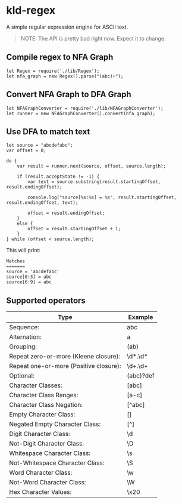# kld-regex

A simple regular expression engine for ASCII text.

> NOTE: The API is pretty bad right now. Expect it to change.

## Compile regex to NFA Graph

```
let Regex = require('./lib/Regex');
let nfa_graph = new Regex().parse("(abc)+");
```

## Convert NFA Graph to DFA Graph

```
let NFAGraphConverter = require('./lib/NFAGraphConverter');
let runner = new NFAGraphConverter().convert(nfa_graph);
```


## Use DFA to match text

```
let source = "abcdefabc";
var offset = 0;

do {
	var result = runner.next(source, offset, source.length);

	if (result.acceptState != -1) {
		var text = source.substring(result.startingOffset, result.endingOffset);

		console.log("source[%s:%s] = %s", result.startingOffset, result.endingOffset, text);

		offset = result.endingOffset;
	}
	else {
		offset = result.startingOffset + 1;
	}
} while (offset < source.length);
```

This will print:

```
Matches
=======
source = 'abcdefabc'
source[0:3] = abc
source[6:9] = abc
```

## Supported operators

| Type                                  | Example   |
|---------------------------------------|-----------|
| Sequence:                             | abc       |
| Alternation:                          | a|b|c     |
| Grouping:                             | (ab)|(cd) |
| Repeat zero-or-more (Kleene closure): | \d*\.\d*  |
| Repeat one-or-more (Positive closure):| \d+\.\d+  |
| Optional:                             | (abc)?def |
| Character Classes:                    | [abc]     |
| Character Class Ranges:               | [a-c]     |
| Character Class Negation:             | [^abc]    |
| Empty Character Class:                | []        |
| Negated Empty Character Class:        | [^]       |
| Digit Character Class:                | \d        |
| Not-Digit Character Class:            | \D        |
| Whitespace Character Class:           | \s        |
| Not-Whitespace Character Class:       | \S        |
| Word Character Class:                 | \w        |
| Not-Word Character Class:             | \W        |
| Hex Character Values:                 | \x20      |